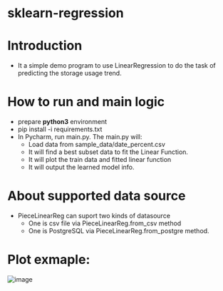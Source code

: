 # sklearn-regression

# Introduction
* It a simple demo program to use LinearRegression to do the task of predicting the storage usage trend.

# How to run and main logic
* prepare **python3** environment
* pip install -i requirements.txt
* In Pycharm, run main.py. The main.py will:
    * Load data from sample_data/date_percent.csv
    * It will find a best subset data to fit the Linear Function.
    * It will plot the train data and fitted linear function
    * It will output the learned model info.
    
# About supported data source
* PieceLinearReg can suport two kinds of datasource
    * One is csv file via PieceLinearReg.from_csv method
    * One is PostgreSQL via PieceLinearReg.from_postgre method.
# Plot exmaple:
![image](https://user-images.githubusercontent.com/4143339/117114075-f40f4e00-adbd-11eb-8357-7788e714231c.png)
